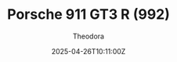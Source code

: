 ---
title: "Porsche 911 GT3 R (992)"
meta_title: ""
description: "Porsche 911 GT3 R (992) for Assetto Corsa by FSR, ACF"
date: 2025-04-26T10:11:00Z
thumb: 0GPPOpi
mainimage: "SFCkQLT"
cargallery: ["nnbKsgq", "s1StWJ4", "dUyALVA"]
categories: ["Car"]
author: "Theodora"
tags: ["Porsche", "ACF", "FSR", "Germany", "GT3", "2023", "Sports Car"]
draft: false
link: https://ouo.io/NkHSsCZ
manu: Porsche
logo2: porsche-motorsport
country: Germany
year: 2023
class: GT3
drivetrain: RWD
engine: 4.2L flat-6
power: 535 bhp
torque: 494 
speed: 280
gb: 6-Speed
mass: 1345
creator: FSR
accel: "3.5 seconds"
creatorfull: First Studio Race
creator2: ACF
version: "0.95"
csp: "0.2.2"
carname: "Porsche 911 GT3 R (992)"
folder: "porsche_992_gt3_r"
zipsize: "276 MB"
livery: "Included"
r2r: 0
host: mods
---